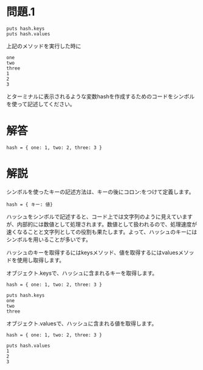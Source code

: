 # 問題.1
```
puts hash.keys
puts hash.values
```

上記のメソッドを実行した時に

```
one
two
three
1
2
3
```

とターミナルに表示されるような変数hashを作成するためのコードをシンボルを使って記述してください。

# 解答
```
hash = { one: 1, two: 2, three: 3 }
```

# 解説
シンボルを使ったキーの記述方法は、キーの後にコロン:をつけて定義します。

```
hash = { キー: 値}
```
ハッシュをシンボルで記述すると、コード上では文字列のように見えていますが、内部的には数値として処理されます。数値として扱われるので、処理速度が速くなることと文字列としての役割も果たします。よって、ハッシュのキーにはシンボルを用いることが多いです。

ハッシュのキーを取得するにはkeysメソッド、値を取得するにはvaluesメソッドを使用し取得します。

オブジェクト.keysで、ハッシュに含まれるキーを取得します。

```
hash = { one: 1, two: 2, three: 3 }

puts hash.keys
one
two
three
```

オブジェクト.valuesで、ハッシュに含まれる値を取得します。

```
hash = { one: 1, two: 2, three: 3 }

puts hash.values
1
2
3
```

